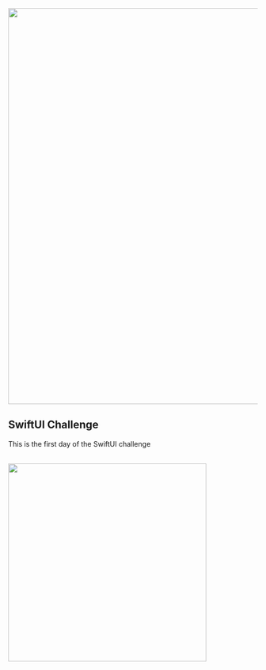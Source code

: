 <div align="center">
  <img src="https://user-images.githubusercontent.com/92945868/171748777-33da17c7-4f8d-4388-8cda-39fd7b32a752.png" width="800px"/>
</div>






## SwiftUI Challenge

This is the first day of the SwiftUI challenge

<br>

<div align="left">
  <img src="https://user-images.githubusercontent.com/92945868/171304380-70a327bc-6141-4b72-97f9-1ad812bb821a.png" width="400px"/>
</div>
